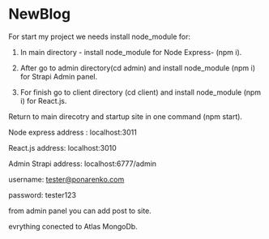 # NewBlog

For start my project we needs install node_module for:

1) In main directory - install node_module for Node Express- (npm i).

2) After go to admin directory(cd admin) and install node_module (npm i) for Strapi Admin panel.

3) For finish go to client directory (cd client) and install node_module (npm i) for React.js. 

Return to main direcotry and startup site in one command (npm start).

Node express address : localhost:3011

React.js address: localhost:3010

Admin Strapi address: localhost:6777/admin

username: tester@ponarenko.com

password: tester123

from admin panel you can add post to site.

evrything conected to Atlas MongoDb.
